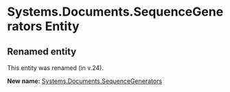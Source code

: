 # Systems.Documents.SequenceGenerators Entity

## Renamed entity

This entity was renamed (in v.24).

**New name:** [Systems.Documents.SequenceGenerators](Systems.Documents.SequenceGenerators.md)
